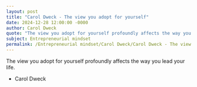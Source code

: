 ```yaml
---
layout: post
title: "Carol Dweck - The view you adopt for yourself"
date: 2024-12-28 12:00:00 -0000
author: Carol Dweck
quote: "The view you adopt for yourself profoundly affects the way you lead your life."
subject: Entrepreneurial mindset
permalink: /Entrepreneurial mindset/Carol Dweck/Carol Dweck - The view you adopt for yourself
---
```


The view you adopt for yourself profoundly affects the way you lead your life.

- Carol Dweck
